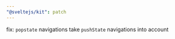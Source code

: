 ```yaml
---
"@sveltejs/kit": patch
---
```


fix: `popstate` navigations take `pushState` navigations into account
